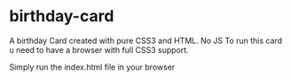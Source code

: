 # birthday-card
A birthday Card created with pure CSS3 and HTML. No JS
To run this card u need to have a browser with full CSS3 support.

Simply run the index.html file in your browser
